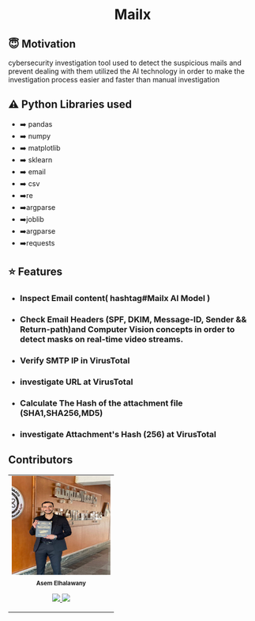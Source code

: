 <h1 align="center">Mailx</h1>

## :innocent: Motivation
cybersecurity investigation tool used to detect the suspicious mails and prevent dealing with them utilized the AI technology
in order to make the investigation process easier and faster than manual investigation


## :warning: Python Libraries used
- ➡️ pandas      
- ➡️ numpy        
- ➡️ matplotlib    
- ➡️ sklearn       
- ➡️ email       
- ➡️ csv
- ➡️re
- ➡️argparse 
- ➡️joblib
- ➡️argparse
- ➡️requests
               

## :star: Features
 - ### Inspect Email content( hashtag#Mailx AI Model )
      
 - ### Check Email Headers (SPF, DKIM, Message-ID, Sender && Return-path)and Computer Vision concepts in order to detect masks on real-time video streams.
 
 - ### Verify SMTP IP in VirusTotal

 - ### investigate URL at VirusTotal

 - ### Calculate The Hash of the attachment file (SHA1,SHA256,MD5)
      
 - ### investigate Attachment's Hash (256) at VirusTotal


## Contributors
<table>
  <tr>
    <td align="center"><img src="https://github.com/Easaam7/Secure-Cyber-Data-Utilized-AI/blob/main/img/asem.jpg" width="200px;" height="200px;" alt=""/><br/><sub><b>Asem Elhalawany</b></sub></a><br/><p align="center">
      <p align="center">
        <a href="https://www.linkedin.com/in/moamen-zakaria-465543177/" alt="Linkedin">
          <img src="http://www.iconninja.com/files/863/607/751/network-linkedin-social-connection-circular-circle-media-icon.svg" width = "30">
        </a>
        <a href="https://github.com/meomnzak" alt="Github">
          <img src="http://www.iconninja.com/files/241/825/211/round-collaboration-social-github-code-circle-network-icon.svg" width = "30">
        </a>
      </p>
    </td>
  </tr>
</table>


